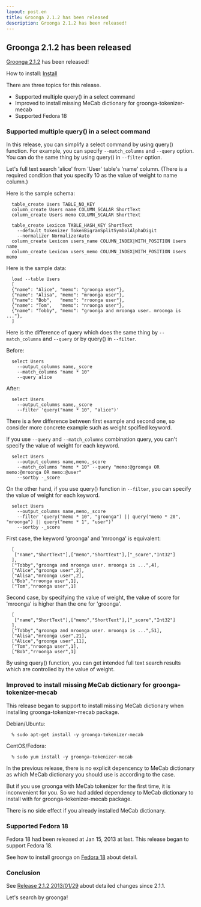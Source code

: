 ```yaml
---
layout: post.en
title: Groonga 2.1.2 has been released
description: Groonga 2.1.2 has been released!
---
```


Groonga 2.1.2 has been released
-------------------------------

[Groonga 2.1.2](/docs/news.html#release-2-1-2) has been released!

How to install: [Install](/docs/install.html)

There are three topics for this release.

-   Supported multiple query() in a select command
-   Improved to install missing MeCab dictionary for
    groonga-tokenizer-mecab
-   Supported Fedora 18

### Supported multiple query() in a select command

In this release, you can simplify a select command by using query()
function.
For example, you can specify `--match_columns` and `--query` option.
You can do the same thing by using query() in `--filter` option.

Let's full text search 'alice' from 'User' table's 'name' column. (There
is a required condition that you specify 10 as the value of weight to
name column.)

Here is the sample schema:

      table_create Users TABLE_NO_KEY
      column_create Users name COLUMN_SCALAR ShortText
      column_create Users memo COLUMN_SCALAR ShortText

      table_create Lexicon TABLE_HASH_KEY ShortText 
        --default_tokenizer TokenBigramSplitSymbolAlphaDigit 
        --normalizer NormalizerAuto
      column_create Lexicon users_name COLUMN_INDEX|WITH_POSITION Users name
      column_create Lexicon users_memo COLUMN_INDEX|WITH_POSITION Users memo

Here is the sample data:

      load --table Users
      [
      {"name": "Alice", "memo": "groonga user"},
      {"name": "Alisa", "memo": "mroonga user"},
      {"name": "Bob",   "memo": "rroonga user"},
      {"name": "Tom",   "memo": "nroonga user"},
      {"name": "Tobby", "memo": "groonga and mroonga user. mroonga is ..."},
      ]

Here is the difference of query which does the same thing by
`--match_columns` and `--query` or by query() in `--filter`.

Before:

      select Users 
        --output_columns name,_score 
        --match_columns "name * 10" 
        --query alice

After:

      select Users 
        --output_columns name,_score 
        --filter 'query("name * 10", "alice")'

There is a few difference between first example and second one, so
consider more concrete example such as weight spcified keyword.

If you use `--query` and `--match_columns` combination query, you can't
specify the value of weight for each keyword.

      select Users 
        --output_columns name,memo,_score 
        --match_columns "memo * 10" --query "memo:@groonga OR memo:@mroonga OR memo:@user" 
        --sortby -_score

On the other hand, if you use query() function in `--filter`, you can
specify the value of weight for each keyword.

      select Users 
        --output_columns name,memo,_score 
        --filter 'query("memo * 10", "groonga") || query("memo * 20", "mroonga") || query("memo * 1", "user")' 
        --sortby -_score

First case, the keyword 'groonga' and 'mroonga' is equivalent:

      [
       ["name","ShortText"],["memo","ShortText"],["_score","Int32"]
      ],
      ["Tobby","groonga and mroonga user. mroonga is ...",4],
      ["Alice","groonga user",2],
      ["Alisa","mroonga user",2],
      ["Bob","rroonga user",1],
      ["Tom","nroonga user",1]

Second case, by specifying the value of weight, the value of score for
'mroonga' is higher than the one for 'groonga'.

      [
       ["name","ShortText"],["memo","ShortText"],["_score","Int32"]
      ],
      ["Tobby","groonga and mroonga user. mroonga is ...",51],
      ["Alisa","mroonga user",21],
      ["Alice","groonga user",11],
      ["Tom","nroonga user",1],
      ["Bob","rroonga user",1]

By using query() function, you can get intended full text search results
which are controlled by the value of weight.

### Improved to install missing MeCab dictionary for groonga-tokenizer-mecab

This release began to support to install missing MeCab dictionary when
installing groonga-tokenizer-mecab package.

Debian/Ubuntu:

      % sudo apt-get install -y groonga-tokenizer-mecab

CentOS/Fedora:

      % sudo yum install -y groonga-tokenizer-mecab

In the previous release, there is no explicit depencency to MeCab
dictionary as which MeCab dictionary you should use is according to the
case.

But if you use groonga with MeCab tokenizer for the first time, it is
inconvenient for you.
So we had added dependency to MeCab dictionary to install with for
groonga-tokenizer-mecab package.

There is no side effect if you already installed MeCab dictionary.

### Supported Fedora 18

Fedora 18 had been released at Jan 15, 2013 at last. This release began
to support Fedora 18.

See how to install groonga on [Fedora
18](http://groonga.org/docs/install/fedora.html#fedora-18) about detail.

### Conclusion

See [Release 2.1.2 2013/01/29](/docs/news.html#release-2-1-2) about
detailed changes since 2.1.1.

Let's search by groonga!
